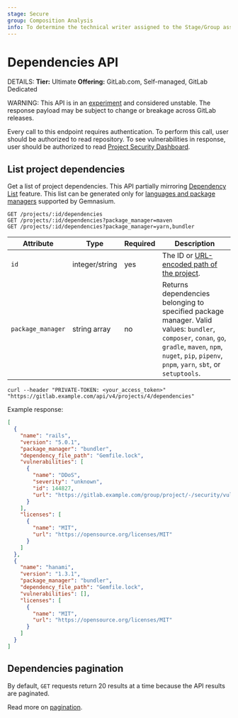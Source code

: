 ```yaml
---
stage: Secure
group: Composition Analysis
info: To determine the technical writer assigned to the Stage/Group associated with this page, see https://handbook.gitlab.com/handbook/product/ux/technical-writing/#assignments
---
```


# Dependencies API

DETAILS:
**Tier:** Ultimate
**Offering:** GitLab.com, Self-managed, GitLab Dedicated

WARNING:
This API is in an [experiment](../policy/experiment-beta-support.md#experiment) and considered unstable.
The response payload may be subject to change or breakage
across GitLab releases.

Every call to this endpoint requires authentication. To perform this call, user should be authorized to read repository.
To see vulnerabilities in response, user should be authorized to read
[Project Security Dashboard](../user/application_security/security_dashboard/index.md).

## List project dependencies

Get a list of project dependencies. This API partially mirroring
[Dependency List](../user/application_security/dependency_list/index.md) feature.
This list can be generated only for [languages and package managers](../user/application_security/dependency_scanning/index.md#supported-languages-and-package-managers)
supported by Gemnasium.

```plaintext
GET /projects/:id/dependencies
GET /projects/:id/dependencies?package_manager=maven
GET /projects/:id/dependencies?package_manager=yarn,bundler
```

| Attribute     | Type           | Required | Description                                                                                                                                                                 |
| ------------- | -------------- | -------- | ----------------------------------------------------------------------------------------------------------------------------------------------------------------------------|
| `id`          | integer/string | yes      | The ID or [URL-encoded path of the project](rest/index.md#namespaced-paths).                                                            |
| `package_manager` | string array   | no       | Returns dependencies belonging to specified package manager. Valid values: `bundler`, `composer`, `conan`, `go`, `gradle`, `maven`, `npm`, `nuget`, `pip`, `pipenv`, `pnpm`, `yarn`, `sbt`, or `setuptools`. |

```shell
curl --header "PRIVATE-TOKEN: <your_access_token>" "https://gitlab.example.com/api/v4/projects/4/dependencies"
```

Example response:

```json
[
  {
    "name": "rails",
    "version": "5.0.1",
    "package_manager": "bundler",
    "dependency_file_path": "Gemfile.lock",
    "vulnerabilities": [
      {
        "name": "DDoS",
        "severity": "unknown",
        "id": 144827,
        "url": "https://gitlab.example.com/group/project/-/security/vulnerabilities/144827"
      }
    ],
    "licenses": [
      {
        "name": "MIT",
        "url": "https://opensource.org/licenses/MIT"
      }
    ]
  },
  {
    "name": "hanami",
    "version": "1.3.1",
    "package_manager": "bundler",
    "dependency_file_path": "Gemfile.lock",
    "vulnerabilities": [],
    "licenses": [
      {
        "name": "MIT",
        "url": "https://opensource.org/licenses/MIT"
      }
    ]
  }
]
```

## Dependencies pagination

By default, `GET` requests return 20 results at a time because the API results
are paginated.

Read more on [pagination](rest/index.md#pagination).
